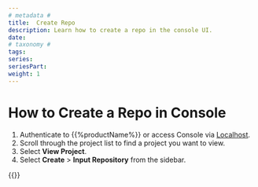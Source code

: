 ```yaml
---
# metadata # 
title:  Create Repo
description: Learn how to create a repo in the console UI.
date: 
# taxonomy #
tags: 
series:
seriesPart:
weight: 1
---
```


# How to Create a Repo in Console

1. Authenticate to {{%productName%}} or access Console via [Localhost](http://localhost).
2. Scroll through the project list to find a project you want to view.
3. Select **View Project**.
4. Select **Create** > **Input Repository** from the sidebar.

{{<youtube PwtYRNu3G6I>}} 
